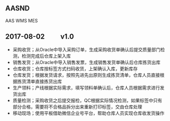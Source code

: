 
AASND
-----

AAS WMS MES


2017-08-02 &nbsp;&nbsp;&nbsp;&nbsp;&nbsp;&nbsp;&nbsp;&nbsp; v1.0
----------------------------------------------------------------
- 采购收货；从Oracle中导入采购订单，生成采购收货单确认后提交质量部门检测，检测完成后仓库上架入库
- 销售发货；从Oracle中导入销售发票，生成销售发货单确认后仓库拣货出库
- 仓库收货；仓库按标签方式扫码收货，上架确认入库，更新库存
- 仓库发货；根据发货请求，按照先进先出原则生成拣货清单，仓库人员直接根据拣货清单直接拣货出库
- 生产领料；产线根据实际需求，填写领料单确认后，仓库人员根据需求进行发货出库
- 质量检测；采购收货之后提交报检，QC根据实际情况检测，如果标签中只有部分合格，需要将不合格品拆分出来重新打印标签，交由仓库处理
- 移动现场；使用平板借助微信企业号平台，帮助仓库人员实现仓库收发货操作